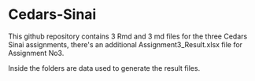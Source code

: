 # Cedars-Sinai

This github repository contains 3 Rmd and 3 md files for the three Cedars Sinai assignments, there's an additional Assignment3_Result.xlsx file for Assignment No3.

Inside the folders are data used to generate the result files. 